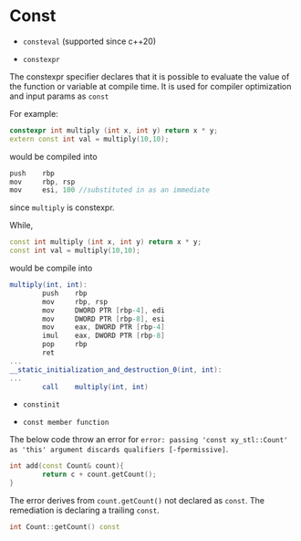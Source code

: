# Const

* `consteval` (supported since c++20)

* `constexpr`

The constexpr specifier declares that it is possible to evaluate the value of the function or variable at compile time. It is used for compiler optimization and input params as `const`

For example:
```cpp
constexpr int multiply (int x, int y) return x * y;
extern const int val = multiply(10,10);
```
would be compiled into
```as
push    rbp
mov     rbp, rsp
mov     esi, 100 //substituted in as an immediate
```
since `multiply` is constexpr.

While, 
```cpp
const int multiply (int x, int y) return x * y;
const int val = multiply(10,10);
```
would be compile into 
```as
multiply(int, int):
        push    rbp
        mov     rbp, rsp
        mov     DWORD PTR [rbp-4], edi
        mov     DWORD PTR [rbp-8], esi
        mov     eax, DWORD PTR [rbp-4]
        imul    eax, DWORD PTR [rbp-8]
        pop     rbp
        ret
...
__static_initialization_and_destruction_0(int, int):
...
        call    multiply(int, int)
```

* `constinit`

* `const member function`

The below code throw an error for `error: passing 'const xy_stl::Count' as 'this' argument discards qualifiers [-fpermissive]`.

```cpp
int add(const Count& count){
        return c + count.getCount();
}
```

The error derives from `count.getCount()` not declared as `const`. The remediation is declaring a trailing `const`.
```cpp
int Count::getCount() const
```